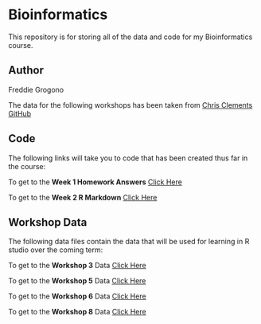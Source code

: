# Bioinformatics
This repository is for storing all of the data and code for my Bioinformatics course. 

## Author
Freddie Grogono

The data for the following workshops has been taken from [Chris Clements GitHub](https://github.com/chrit88)

## Code
The following links will take you to code that has been created thus far in the course:

To get to the **Week 1 Homework Answers** [Click Here](Code/Week%201%20Code)

To get to the **Week 2 R Markdown** [Click Here](Code/R%20Markdown%20Cheat%20Sheet.Rmd)


## Workshop Data
The following data files contain the data that will be used for learning in R studio over the coming term:

To get to the **Workshop 3** Data [Click Here](Data/Workshop%203)

To get to the **Workshop 5** Data [Click Here](Data/Workshop%205)

To get to the **Workshop 6** Data [Click Here](Data/Workshop%206)

To get to the **Workshop 8** Data [Click Here](Data/Workshop%208)



